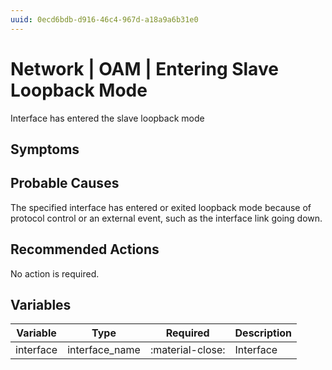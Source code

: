 ```yaml
---
uuid: 0ecd6bdb-d916-46c4-967d-a18a9a6b31e0
---
```

# Network | OAM | Entering Slave Loopback Mode

Interface has entered the slave loopback mode

## Symptoms

## Probable Causes

The specified interface has entered or exited loopback mode because of protocol control or an external event, such as the interface link going down.

## Recommended Actions

No action is required.

## Variables

Variable | Type | Required | Description
--- | --- | --- | ---
interface | interface_name | :material-close: | Interface
